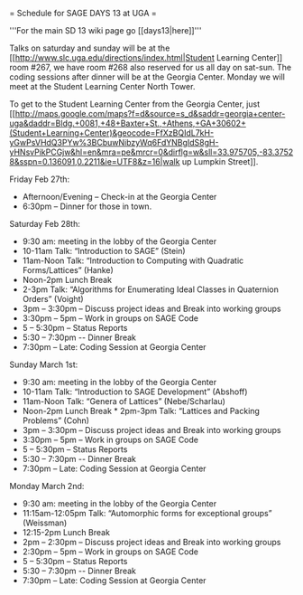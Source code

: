 = Schedule for SAGE DAYS 13 at UGA =

'''For the main SD 13 wiki page go [[days13|here]]'''

Talks on saturday and sunday will be at the [[http://www.slc.uga.edu/directions/index.html|Student Learning Center]] room #267, we have room #268 also reserved for us all day on sat-sun.
The coding sessions after dinner will be at the Georgia Center. Monday we will meet at the Student Learning Center North Tower.

To get to the Student Learning Center from the Georgia Center, just [[http://maps.google.com/maps?f=d&source=s_d&saddr=georgia+center-uga&daddr=Bldg.+0081,+48+Baxter+St.,+Athens,+GA+30602+(Student+Learning+Center)&geocode=FfXzBQIdL7kH-yGwPsVHdQ3PYw%3BCbuwNibzyWq6FdYNBgIdS8gH-yHNsvPikPCGjw&hl=en&mra=pe&mrcr=0&dirflg=w&sll=33.975705,-83.37528&sspn=0.136091,0.2211&ie=UTF8&z=16|walk up Lumpkin Street]].

Friday Feb 27th:

  *  Afternoon/Evening – Check-in at the Georgia Center
  *   6:30pm – Dinner for those in town.
 

Saturday Feb 28th:

 * 9:30 am: meeting in the lobby of the Georgia Center
 * 10-11am Talk: “Introduction to SAGE” (Stein)
 * 11am-Noon Talk:  “Introduction to Computing with Quadratic Forms/Lattices” (Hanke)
 * Noon-2pm Lunch Break
 * 2-3pm Talk:  “Algorithms for Enumerating Ideal Classes in Quaternion Orders” (Voight)
 * 3pm – 3:30pm – Discuss project ideas and Break into working groups
 * 3:30pm – 5pm – Work in groups on SAGE Code
 * 5 – 5:30pm – Status Reports
 * 5:30 – 7:30pm  -- Dinner Break
 * 7:30pm – Late:  Coding Session at Georgia Center

Sunday March 1st:

 * 9:30 am: meeting in the lobby of the Georgia Center
 * 10-11am Talk:  “Introduction to SAGE Development” (Abshoff)
 * 11am-Noon Talk:  “Genera of Lattices” (Nebe/Scharlau)
 * Noon-2pm Lunch Break  * 2pm-3pm Talk:  “Lattices and Packing Problems” (Cohn)
 * 3pm – 3:30pm – Discuss project ideas and Break into working groups
 * 3:30pm – 5pm – Work in groups on SAGE Code
 * 5 – 5:30pm – Status Reports
 * 5:30 – 7:30pm  -- Dinner Break
 * 7:30pm – Late:  Coding Session at Georgia Center

Monday March 2nd:

 * 9:30 am: meeting in the lobby of the Georgia Center
 * 11:15am-12:05pm Talk:  “Automorphic forms for exceptional groups” (Weissman)
 * 12:15-2pm Lunch Break
 * 2pm – 2:30pm – Discuss project ideas and Break into working groups
 * 2:30pm – 5pm – Work in groups on SAGE Code
 * 5 – 5:30pm – Status Reports
 * 5:30 – 7:30pm  -- Dinner Break
 * 7:30pm – Late:  Coding Session at Georgia Center
